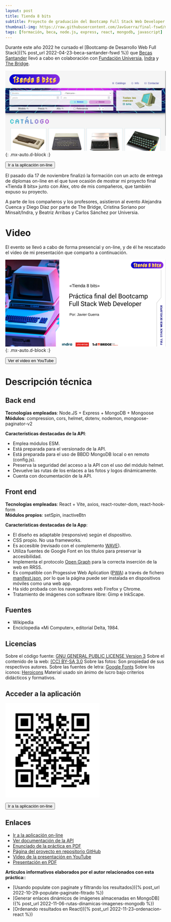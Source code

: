 ```yaml
---
layout: post
title: Tienda 8 bits
subtitle: Proyecto de graduación del Bootcamp Full Stack Web Developer
thumbnail-img: https://raw.githubusercontent.com/JavGuerra/final-fswd/main/frontend/public/assets/img/banner.png
tags: [formación, beca, node.js, express, react, mongodb, javascript]
---
```


Durante este año 2022 he cursado el [Bootcamp de Desarrollo Web Full Stack]({% post_url 2022-04-23-beca-santander-fswd %}) que [Becas Santander](https://www.becas-santander.com/es/index.html) llevó a cabo en colaboración con [Fundación Universia](https://jobs.universia.net/), [Indra](https://www.indracompany.com/) y [The Bridge](https://www.thebridge.tech/).

![Tienda 8 bits](https://raw.githubusercontent.com/JavGuerra/final-fswd/main/frontend/public/assets/img/banner.png){: .mx-auto.d-block :}

[<button>Ir a la aplicación on-line</button>](https://javguerra.badared.com/proyecto/tienda8bits/)

El pasado día 17 de noviembre finalizó la formación con un acto de entrega de diplomas on-line en el que tuve ocasión de mostrar mi proyecto final «Tienda 8 bits» junto con Alex, otro de mis compañeros, que también expuso su proyecto.

A parte de los compañeros y los profesores, asistieron al evento Alejandra Cuenca y Diego Díaz por parte de The Bridge, Cristina Soriano por Minsait/Indra, y Beatriz Arribas y Carlos Sánchez por Universia.

# Video

El evento se llevó a cabo de forma presencial y on-line, y de él he rescatado el video de mi presentación que comparto a continuación.

![Video de presentación](/assets/img/tienda.png){: .mx-auto.d-block :}

[<button>Ver el video en YouTube</button>](https://youtu.be/XlswjqhxJZ8)

# Descripción técnica

## Back end

__Tecnologías empleadas__: Node.JS + Express + MongoDB + Mongoose  
__Módulos__: compression, cors, helmet, dotenv, nodemon, mongoose-paginator-v2

__Características destacadas de la API__:
* Emplea módulos ESM. 
* Está preparada para el versionado de la API.  
* Está preparada para el uso de BBDD MongoDB local o en remoto (config.js).  
* Preserva la seguridad del acceso a la API con el uso del módulo helmet.  
* Devuelve las rutas de los enlaces a las fotos y logos dinámicamente.  
* Cuenta con documentación de la API.  

## Front end

__Tecnologías empleadas__: React + Vite, axios, react-router-dom, react-hook-form  
__Módulos propios__: setSpin, inactiveBtn

__Características destacadas de la App__:
* El diseño es adaptable (responsive) según el dispositivo.  
* CSS propio. No usa frameworks.  
* Es accesible (revisado con el complemento [WAVE](https://wave.webaim.org/)).   
* Utiliza fuentes de Google Font en los títulos para preservar la accesibilidad.  
* Implementa el protocolo [Open Graph](https://ogp.me/) para la correcta inserción de la web en RRSS.  
* Es compatible con Progessive Web Aplication ([PWA](https://developer.mozilla.org/es/docs/Web/Progressive_web_apps)) a través de fichero [manifest.json](https://developer.mozilla.org/es/docs/Web/Manifest), por lo que la página puede ser instalada en dispositivos móviles como una web app.  
* Ha sido probada con los navegadores web Firefox y Chrome.  
* Tratamiento de imágenes con software libre: Gimp e InkScape.  

## Fuentes

* Wikipedia  
* Enciclopedia «Mi Computer», editorial Delta, 1984.  

## Licencias

Sobre el código fuente: [GNU GENERAL PUBLIC LICENSE Version 3](https://github.com/JavGuerra/final-fswd/blob/main/LICENSE)
Sobre el contenido de la web: [(CC) BY-SA 3.0](https://creativecommons.org/licenses/by-sa/3.0/es/)
Sobre las fotos: Son propiedad de sus respectivos autores.
Sobre las fuentes de letra: [Google Fonts](https://fonts.google.com/)
Sobre los iconos: [Heroicons](https://heroicons.com/)
Material usado sin ánimo de lucro bajo criterios didácticos y formativos. 

## Acceder a la aplicación

![Código QR](https://raw.githubusercontent.com/JavGuerra/final-fswd/f4d0d188a687f1b7c8b7b77f036176347f838c1b/qrcode.svg)  

[<button>Ir a la aplicación on-line</button>](https://javguerra.badared.com/proyecto/tienda8bits/)  

## Enlaces
- [Ir a la aplicación on-line](https://javguerra.badared.com/proyecto/tienda8bits/)  
- [Ver documentación de la API](https://api-tienda8bits.up.railway.app/)  
- [Enunciado de la práctica en PDF](https://github.com/JavGuerra/final-fswd/blob/main/enunciado.pdf)  
- [Página del proyecto en repositorio GitHub](https://github.com/JavGuerra/final-fswd)  
- [Video de la presentación en YouTube](https://youtu.be/XlswjqhxJZ8)  
- [Presentación en PDF](https://github.com/JavGuerra/final-fswd/blob/main/presentacion.pdf)  

__Artículos informativos elaborados por el autor relacionados con esta práctica:__:  

- [Usando populate con paginate y filtrando los resultados]({% post_url 2022-10-29-populate-paginate-fitrado %})  
- [Generar enlaces dinámicos de imágenes almacenadas en MongoDB]({% post_url 2022-11-06-rutas-dinamicas-imagenes-mongodb %})  
- [Ordenando resultados en React]({% post_url 2022-11-23-ordenacion-react %})  
